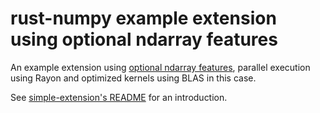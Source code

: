 # rust-numpy example extension using optional ndarray features

An example extension using [optional ndarray features](https://docs.rs/ndarray/latest/ndarray/doc/crate_feature_flags/index.html), parallel execution using Rayon and optimized kernels using BLAS in this case.

See [simple-extension's README](https://github.com/PyO3/rust-numpy/blob/main/examples/simple-extension/README.md)
for an introduction.

